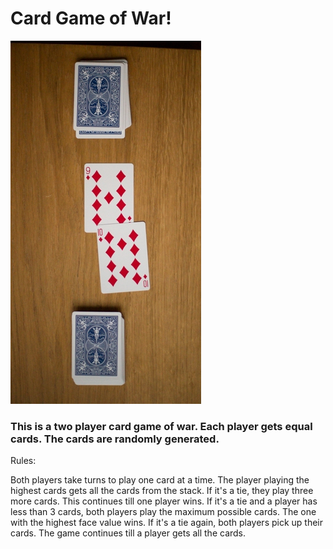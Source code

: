 # Card Game of War!



![Maze](images/CardWar.jpg)


### This is a two player card game of war. Each player gets equal cards. The cards are randomly generated. 


Rules:

Both players take turns to play one card at a time.
The player playing the highest cards gets all the cards from the stack.
If it's a tie, they play three more cards. This continues till one player wins.
If it's a tie and a player has less than 3 cards, both players play the maximum possible cards. The one with the highest face value wins.
If it's a tie again, both players pick up their cards.
The game continues till a player gets all the cards.
